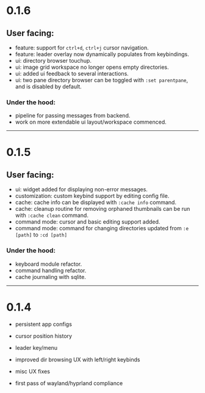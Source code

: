 # 0.1.6

## User facing:
- feature: support for  `ctrl+d`, `ctrl+j` cursor navigation.
- feature: leader overlay now dynamically populates from keybindings.
- ui: directory browser touchup.
- ui: image grid workspace no longer opens empty directories.
- ui: added ui feedback to several interactions.
- ui: two pane directory browser can be toggled with `:set parentpane`, and is disabled by default.

### Under the hood:
- pipeline for passing messages from backend.
- work on more extendable ui layout/workspace commenced.

---

# 0.1.5

## User facing:
- ui: widget added for displaying non-error messages.
- customization: custom keybind support by editing config file. 
- cache: cache info can be displayed with `:cache info` command.
- cache: cleanup routine for removing orphaned thumbnails can be run with `:cache clean` command.
- command mode: cursor and basic editing support added.
- command mode: command for changing directories updated from  `:e [path]` to `:cd [path]`

### Under the hood:
- keyboard module refactor.
- command handling refactor.
- cache journaling with sqlite.

---

# 0.1.4

- persistent app configs
- cursor position history
- leader key/menu
- improved dir browsing UX with left/right keybinds

- misc UX fixes
- first pass of wayland/hyprland compliance
